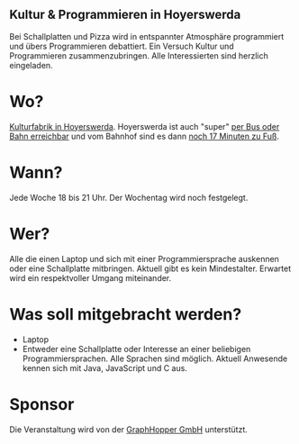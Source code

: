 ## Kultur & Programmieren in Hoyerswerda

Bei Schallplatten und Pizza wird in entspannter Atmosphäre programmiert und übers Programmieren debattiert. Ein Versuch Kultur und Programmieren zusammenzubringen. Alle Interessierten sind herzlich eingeladen.

# Wo?

[Kulturfabrik in Hoyerswerda](https://graphhopper.com/maps/?point=&point=Kulturfabrik%20Hoyerswerda). Hoyerswerda ist auch "super" [per Bus oder Bahn erreichbar](https://www.bahn.de) und vom Bahnhof sind es dann [noch 17 Minuten zu Fuß](https://graphhopper.com/maps/?point=Hoyerswerda%20Am%20Bahnhofsvorplatz&point=Kulturfabrik%20Hoyerswerda&vehicle=foot).

# Wann?

Jede Woche 18 bis 21 Uhr. Der Wochentag wird noch festgelegt.

# Wer?

Alle die einen Laptop und sich mit einer Programmiersprache auskennen oder eine Schallplatte mitbringen. Aktuell gibt es kein Mindestalter. Erwartet wird ein respektvoller Umgang miteinander.

# Was soll mitgebracht werden?

 * Laptop
 * Entweder eine Schallplatte oder Interesse an einer beliebigen Programmiersprachen. Alle Sprachen sind möglich. Aktuell Anwesende kennen sich mit Java, JavaScript und C aus.

# Sponsor

Die Veranstaltung wird von der [GraphHopper GmbH](https://www.graphhopper.com/) unterstützt.
